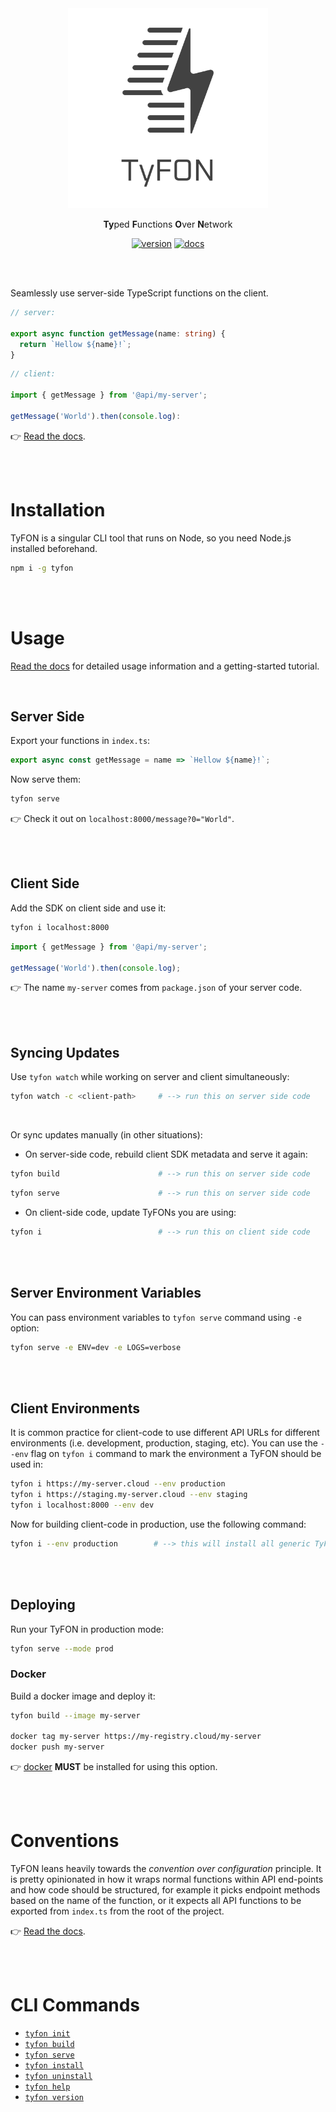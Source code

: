 <div align="center">
  <img src="/tyfon-type.svg" width="320px"/>
  <p align="center"><b>Ty</b>ped <b>F</b>unctions <b>O</b>ver <b>N</b>etwork</p>

  [![version](https://img.shields.io/npm/v/tyfon?logo=npm&style=flat-square)](https://www.npmjs.com/package/tyfon)
  [![docs](https://img.shields.io/badge/%20-docs-blue?logo=read%20the%20docs&logoColor=white&style=flat-square)](https://loreanvictor.github.io/tyfon/)

</div>

<br><br>

Seamlessly use server-side TypeScript functions on the client.

```ts
// server:

export async function getMessage(name: string) {
  return `Hellow ${name}!`;
}
```
```ts
// client:

import { getMessage } from '@api/my-server';

getMessage('World').then(console.log):
```

👉 [Read the docs](https://loreanvictor.github.io/tyfon).

<br><br>

# Installation

TyFON is a singular CLI tool that runs on Node, so you need Node.js installed beforehand.
```bash
npm i -g tyfon
```

<br><br>

# Usage

[Read the docs](https://loreanvictor.github.io/tyfon) for detailed usage information and
a getting-started tutorial.

<br>

## Server Side

Export your functions in `index.ts`:

```ts
export async const getMessage = name => `Hellow ${name}!`;
```

Now serve them:
```bash
tyfon serve
```

👉 Check it out on `localhost:8000/message?0="World"`.

<br><br>

## Client Side

Add the SDK on client side and use it:
```bash
tyfon i localhost:8000
```
```ts
import { getMessage } from '@api/my-server';

getMessage('World').then(console.log);
```

👉 The name `my-server` comes from `package.json` of your server code.

<br><br>

## Syncing Updates

Use `tyfon watch` while working on server and client simultaneously:
```bash
tyfon watch -c <client-path>     # --> run this on server side code
```

<br>

Or sync updates manually (in other situations):
- On server-side code, rebuild client SDK metadata and serve it again:
```bash
tyfon build                      # --> run this on server side code
```
```bash
tyfon serve                      # --> run this on server side code
```

- On client-side code, update TyFONs you are using:
```bash
tyfon i                          # --> run this on client side code
```

<br><br>

## Server Environment Variables

You can pass environment variables to `tyfon serve` command using `-e` option:

```bash
tyfon serve -e ENV=dev -e LOGS=verbose
```

<br><br>

## Client Environments

It is common practice for client-code to use different API URLs for different environments (i.e. development, production, staging, etc).
You can use the `--env` flag on `tyfon i` command to mark the environment a TyFON should be used in:
```bash
tyfon i https://my-server.cloud --env production
tyfon i https://staging.my-server.cloud --env staging
tyfon i localhost:8000 --env dev
```

Now for building client-code in production, use the following command:
```bash
tyfon i --env production        # --> this will install all generic TyFONs and all production TyFONs
```

<br><br>

## Deploying

Run your TyFON in production mode:

```bash
tyfon serve --mode prod
```

### Docker

Build a docker image and deploy it:

```bash
tyfon build --image my-server

docker tag my-server https://my-registry.cloud/my-server
docker push my-server
```

👉 [docker](https://www.docker.com) **MUST** be installed for using this option.

<br><br>

# Conventions

TyFON leans heavily towards the _convention over configuration_ principle. It is pretty opinionated in how it wraps normal functions within
API end-points and how code should be structured, for example it picks endpoint methods based on the name of the function, or it expects
all API functions to be exported from `index.ts` from the root of the project.

👉 [Read the docs](https://loreanvictor.github.io/tyfon).

<br><br>

# CLI Commands

- [`tyfon init`](https://loreanvictor.github.io/tyfon/cli/init)
- [`tyfon build`](https://loreanvictor.github.io/tyfon/cli/build)
- [`tyfon serve`](https://loreanvictor.github.io/tyfon/cli/serve)
- [`tyfon install`](https://loreanvictor.github.io/tyfon/cli/install)
- [`tyfon uninstall`](https://loreanvictor.github.io/tyfon/cli/uninstall)
- [`tyfon help`](https://loreanvictor.github.io/tyfon/cli/help)
- [`tyfon version`](https://loreanvictor.github.io/tyfon/cli/version)

<br><br>
